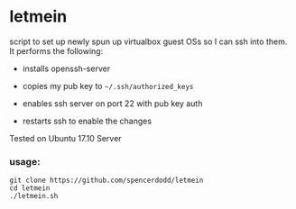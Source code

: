 # letmein

script to set up newly spun up virtualbox guest OSs so I can ssh into them. It performs the following:

* installs openssh-server

* copies my pub key to `~/.ssh/authorized_keys`

* enables ssh server on port 22 with pub key auth

* restarts ssh to enable the changes

Tested on Ubuntu 17.10 Server

### usage:

```
git clone https://github.com/spencerdodd/letmein
cd letmein
./letmein.sh
```
